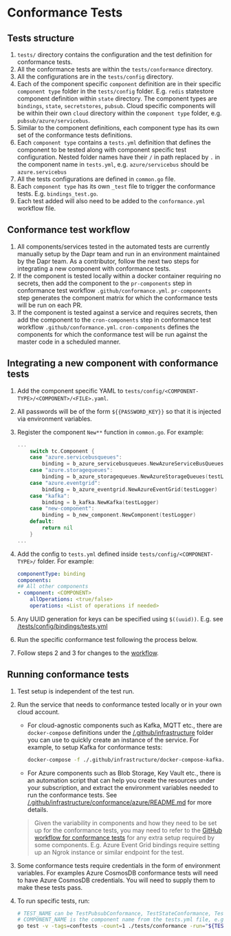 # Conformance Tests

## Tests structure

1. `tests/` directory contains the configuration and the test definition for conformance tests.
2. All the conformance tests are within the `tests/conformance` directory.
3. All the configurations are in the `tests/config` directory.
4. Each of the component specific `component` definition are in their specific `component type` folder in the `tests/config` folder. E.g. `redis` statestore component definition within `state` directory. The component types are `bindings`, `state`, `secretstores`, `pubsub`. Cloud specific components will be within their own `cloud` directory within the `component type` folder, e.g. `pubsub/azure/servicebus`.
5. Similar to the component definitions, each component type has its own set of the conformance tests definitions.
6. Each `component type` contains a `tests.yml` definition that defines the component to be tested along with component specific test configuration. Nested folder names have their `/` in path replaced by `.` in the component name in `tests.yml`, e.g. `azure/servicebus` should be `azure.servicebus`
7. All the tests configurations are defined in `common.go` file.
8. Each `component type` has its own `_test` file to trigger the conformance tests. E.g. `bindings_test.go`.
9. Each test added will also need to be added to the `conformance.yml` workflow file.

## Conformance test workflow

1. All components/services tested in the automated tests are currently manually setup by the Dapr team and run in an environment maintained by the Dapr team. As a contributor, follow the next two steps for integrating a new component with conformance tests.
2. If the component is tested locally within a docker container requiring no secrets, then add the component to the `pr-components` step in conformance test workflow `.github/conformance.yml`. `pr-components` step generates the component matrix for which the conformance tests will be run on each PR.
3. If the component is tested against a service and requires secrets, then add the component to the `cron-components` step in conformance test workflow `.github/conformance.yml`. `cron-components` defines the components for which the conformance test will be run against the master code in a scheduled manner.

## Integrating a new component with conformance tests

1. Add the component specific YAML to `tests/config/<COMPONENT-TYPE>/<COMPONENT>/<FILE>.yaml`.
2. All passwords will be of the form `${{PASSWORD_KEY}}` so that it is injected via environment variables.
3. Register the component `New**` function in `common.go`. For example:

    ```go
    ...
        switch tc.Component {
        case "azure.servicebusqueues":
            binding = b_azure_servicebusqueues.NewAzureServiceBusQueues(testLogger)
        case "azure.storagequeues":
            binding = b_azure_storagequeues.NewAzureStorageQueues(testLogger)
        case "azure.eventgrid":
            binding = b_azure_eventgrid.NewAzureEventGrid(testLogger)
        case "kafka":
            binding = b_kafka.NewKafka(testLogger)
        case "new-component":
            binding = b_new_component.NewComponent(testLogger)
        default:
            return nil
        }
    ...
    ```

4. Add the config to `tests.yml` defined inside `tests/config/<COMPONENT-TYPE>/` folder. For example:

    ```yaml
    componentType: binding
    components:
    ## All other components
    - component: <COMPONENT>
        allOperations: <true/false>
        operations: <List of operations if needed>
    ```

5. Any UUID generation for keys can be specified using `$((uuid))`. E.g. see [/tests/config/bindings/tests.yml](../config/bindings/tests.yml)
6. Run the specific conformance test following the process below.
7. Follow steps 2 and 3 for changes to the [workflow](#conformance-test-workflow).

## Running conformance tests

1. Test setup is independent of the test run.
2. Run the service that needs to conformance tested locally or in your own cloud account.

   - For cloud-agnostic components such as Kafka, MQTT etc., there are `docker-compose` definitions under the [/.github/infrastructure](https://github.com/dapr/components-contrib/tree/master/.github/infrastructure) folder you can use to quickly create an instance of the service. For example, to setup Kafka for conformance tests:

        ```bash
        docker-compose -f ./.github/infrastructure/docker-compose-kafka.yml -p kafka up -d
        ```

   - For Azure components such as Blob Storage, Key Vault etc., there is an automation script that can help you create the resources under your subscription, and extract the environment variables needed to run the conformance tests. See [/.github/infrastructure/conformance/azure/README.md](../../.github/infrastructure/conformance/azure/README.md) for more details.

    > Given the variability in components and how they need to be set up for the conformance tests, you may need to refer to the [GitHub workflow for conformance tests](../../.github/workflows/conformance.yml) for any extra setup required by some components. E.g. Azure Event Grid bindings require setting up an Ngrok instance or similar endpoint for the test.

3. Some conformance tests require credentials in the form of environment variables. For examples Azure CosmosDB conformance tests will need to have Azure CosmosDB credentials. You will need to supply them to make these tests pass.
4. To run specific tests, run:

    ```bash
    # TEST_NAME can be TestPubsubConformance, TestStateConformance, TestSecretStoreConformance or TestBindingsConformance
    # COMPONENT_NAME is the component name from the tests.yml file, e.g. azure.servicebus, redis, mongodb etc.
    go test -v -tags=conftests -count=1 ./tests/conformance -run="${TEST_NAME}/${COMPONENT_NAME}"
    ```

